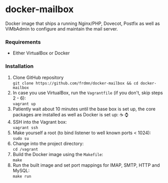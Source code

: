 docker-mailbox
==============

Docker image that ships a running Nginx/PHP, Dovecot, Postfix as well as ViMbAdmin to configure and maintain the mail server.

### Requirements

* Either VirtualBox or Docker

### Installation

1. Clone GitHub repository  
  `git clone https://github.com/frdmn/docker-mailbox && cd docker-mailbox`
2. In case you use VirtualBox, run the `Vagrantfile` (if you don't, skip steps 2 - 6):  
  `vagrant up`
3. Patiently wait about 10 minutes until the base box is set up, the core packages are installed as well as Docker is set up: :coffee: :watch:  
4. SSH into the Vagrant box:  
  `vagrant ssh`
5. Make yourself a root (to bind listener to well known ports < 1024):  
  `sudo su`
6. Change into the project directory:  
  `cd /vagrant`  
7. Build the Docker image using the `Makefile`:  
  `make`  
8. Run the built image and set port mappings for IMAP, SMTP, HTTP and MySQL:  
  `make run`